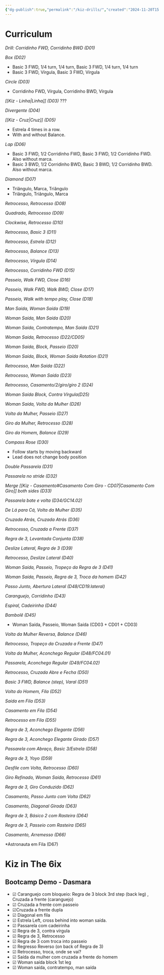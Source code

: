 ```yaml
---
{"dg-publish":true,"permalink":"/kiz-drills/","created":"2024-11-20T15:30:18.882-05:00","updated":"2024-11-21T12:48:49.353-05:00"}
---
```



# Curriculum

*Drill: Corridinho FWD, Corridinho BWD (D01)*

*Box (D02)*
- Basic 3 FWD, 1/4 turn, 1/4 turn, Basic 3 FWD, 1/4 turn, 1/4 turn
- Basic 3 FWD, Vírgula, Basic 3 FWD, Vírgula

*Circle (D03)*
- Corridinho FWD, Vírgula, Corridinho BWD, Vírgula

*[[Kiz - Linha\|Linha]] (D03)* ???

*Divergente (D04)*

*[[Kiz - Cruz\|Cruz]] (D05)*
- Estrela 4 times in a row.
- With and without Balance.

*Lap (D06)*
- Basic 3 FWD, 1/2 Corridinho FWD, Basic 3 FWD, 1/2 Corridinho FWD. Also without marca.
- Basic 3 BWD, 1/2 Corridinho BWD, Basic 3 BWD, 1/2 Corridinho BWD. Also without marca.

*Diamond (D07)*
 - Triângulo, Marca, Triângulo
 - Triângulo, Triângulo, Marca

*Retrocesso, Retrocesso (D08)*

*Quadrado, Retrocesso (D09)*

*Clockwise, Retrocesso (D10)*

*Retrocesso, Basic 3 (D11)*

*Retrocesso, Estrela (D12)*

*Retrocesso, Balance (D13)*

*Retrocesso, Vírgula (D14)*

*Retrocesso, Corridinho FWD (D15)*

*Passeio, Walk FWD, Close (D16)*

*Passeio, Walk FWD, Walk BWD, Close (D17)*

*Passeio, Walk with tempo play, Close (D18)*

*Man Saída, Woman Saída (D19)*

*Woman Saída, Man Saída (D20)*

*Woman Saída, Contratempo, Man Saída (D21)*

*Woman Saída, Retrocesso (D22/CD05)*

*Woman Saída, Block, Passeio (D20)*

*Woman Saída, Block, Woman Saída Rotation (D21)*

*Retrocesso, Man Saída (D22)*

*Retrocesso, Woman Saída (D23)*

*Retrocesso, Casamento/2/giro/giro 2 (D24)*

*Woman Saída Block, Contra Vírgula(D25)*

*Woman Saída, Volta da Mulher (D26)*

*Volta da Mulher, Passeio (D27)*

*Giro da Mulher, Retrocesso (D28)*

*Giro da Homem, Balance (D29)*

*Compass Rose (D30)*
- Follow starts by moving backward
- Lead does not change body position

*Double Passarela (D31)*

*Passarela no stride (D32)*

*Merge [[Kiz - Casamento#Casamento Com Giro - CD07\|Casamento Com Giro]] both sides (D33)*

*Passarela bate e volta (D34/GC14.02)*

*De Lá para Cá, Volta da Mulher (D35)*

*Cruzada Atrás, Cruzada Atrás (D36)*

*Retrocesso, Cruzada a Frente (D37)*

*Regra de 3, Levantada Conjunta (D38)*

*Deslize Lateral, Regra de 3 (D39)*

*Retrocesso, Deslize Lateral (D40)*

*Woman Saída, Passeio, Tropeço da Regra de 3 (D41)*

*Woman Saída, Passeio, Regra de 3, Troca da homem (D42)*

*Passo Junto, Abertura Lateral (D48/CD19.lateral)*

*Caranguejo, Corridinho (D43)*

*Espiral, Cadeirinha (D44)*

*Bambolê (D45)*
- Woman Saída, Passeio, Woman Saída (CD03 + CD01 + CD03)

*Volta da Mulher Reversa, Balance (D46)*

*Retrocesso, Tropeço da Cruzada a Frente (D47)*

*Volta da Mulher, Aconchego Regular (D48/FC04.01)*

*Passarela, Aconchego Regular (D49/FC04.02)*

*Retrocesso, Cruzada Abre e Fecha (D50)*

*Basic 3 FWD, Balance (step), Varal (D51)*

*Volta do Homem, Fila (D52)*

*Saída em Fila (D53)*

*Casamento em Fila (D54)*

*Retrocesso em Fila (D55)*

*Regra de 3, Aconchego Elegante (D56)*

*Regra de 3, Aconchego Elegante Girado (D57)*

*Passarela com Abraço, Basic 3/Estrela (D58)*

*Regra de 3, Yoyo (D59)*

*Desfile com Volta, Retrocesso (D60)*

*Giro Refinado, Woman Saída, Retrocesso (D61)*

*Regra de 3, Giro Conduzido (D62)*

*Casamento, Passo Junto com Volta (D62)*

*Casamento, Diagonal Girada (D63)*

*Regra de 3, Básico 2 com Rasteira (D64)*

*Regra de 3, Passeio com Rasteira (D65)*

*Casamento, Arremesso (D66)*

*Astronauta em Fila (D67)

# Kiz in The 6ix

## Bootcamp Demo - Dasmara

- ☑ Caranguejo com bloqueio: Regra de 3 block 3rd step (back leg) , Cruzada a frente (caranguejo)
- ☑ Cruzada a frente com passeio
- ☑Cruzada a frente dupla
- ☑ Diagonal em fila
- ☑ Estrela Left, cross behind into woman saída.
- ☑ Passarela com cadeirinha
- ☑ Regra de 3, contra vírgula
- ☑ Regra de 3, Retrocesso
- ☑ Regra de 3 com troca into passeio
- ☑ Regresso Reverso (on back of Regra de 3)
- ☑ Retrocesso, troca, onde se vai?
- ☑ Saída da mulher com cruzada a frente do homem
- ☑ Woman saída block 1st leg
- ☑ Woman saída, contratempo, man saída
